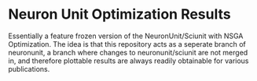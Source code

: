 # Neuron Unit Optimization Results

Essentially a feature frozen version of the NeuronUnit/Sciunit with NSGA Optimization. The idea is that this repository acts as a seperate branch of neuronunit, a branch where changes to neuronunit/sciunit are not merged in, and therefore plottable results are always readily obtainable for various publications.
